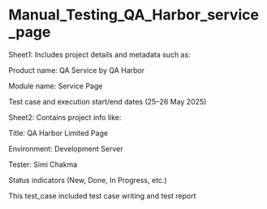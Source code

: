 # Manual_Testing_QA_Harbor_service_page
Sheet1: Includes project details and metadata such as:

Product name: QA Service by QA Harbor

Module name: Service Page

Test case and execution start/end dates (25–26 May 2025)

Sheet2: Contains project info like:

Title: QA Harbor Limited Page

Environment: Development Server

Tester: Simi Chakma

Status indicators (New, Done, In Progress, etc.)

This test_case included test case writing and test report
